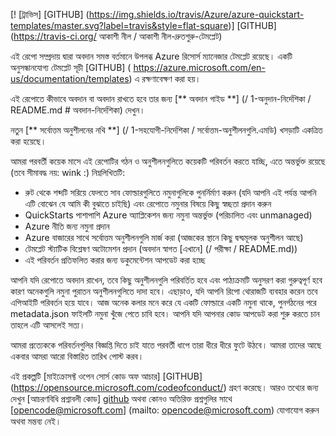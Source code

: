 


[! [ট্রাভিস]  [GITHUB]  (https://img.shields.io/travis/Azure/azure-quickstart-templates/master.svg?label=travis&style=flat-square)]  [GITHUB] (https://travis-ci.org/ আকাশী নীল / আকাশী নীল-দ্রুতশুরু-টেমপ্লেট)

এই রেপো সম্প্রদায় দ্বারা অবদান সমস্ত বর্তমানে উপলব্ধ Azure রিসোর্স ম্যানেজার টেমপ্লেট রয়েছে। একটি অনুসন্ধানযোগ্য টেমপ্লেট সূচী  [GITHUB] ( https://azure.microsoft.com/en-us/documentation/templates) এ রক্ষণাবেক্ষণ করা হয়।

এই রেপোতে কীভাবে অবদান বা অবদান রাখতে হবে তার জন্য [** অবদান গাইড **] (/ 1-অনুদান-নির্দেশিকা / README.md # অবদান-নির্দেশিকা) দেখুন।


নতুন [** সর্বোত্তম অনুশীলনের নথি **] (/ 1-সহযোগী-নির্দেশিকা / সর্বোত্তম-অনুশীলনগুলি.এমডি) খসড়াটি একত্রিত করা হয়েছে।

আমরা পরবর্তী কয়েক মাসে এই রেপোটির গঠন ও অনুশীলনগুলিতে কয়েকটি পরিবর্তন করতে যাচ্ছি, এতে অন্তর্ভুক্ত রয়েছে (তবে সীমাবদ্ধ নয়: wink :) নিম্নলিখিতটি:
- রুট থেকে শব্দটি সরিয়ে ফেলতে সাব ফোল্ডারগুলিতে নমুনাগুলিকে পুনর্নির্মাণ করুন (যদি আপনি এই পর্যন্ত আপনি এটি বোঝেন যে আমি কী বুঝাতে চাইছি) এবং রেপোতে নমুনার বিষয়ে কিছু স্বচ্ছতা প্রদান করুন
- QuickStarts পাশাপাশি Azure অ্যাপ্লিকেশন জন্য নমুনা অন্তর্ভুক্ত (পরিচালিত এবং unmanaged)
- Azure নীতি জন্য নমুনা প্রদান
- Azure বাজারের সাথে সর্বোত্তম অনুশীলনগুলি মার্জ করা (আজকের স্থানে কিছু দ্বন্দ্বমূলক অনুশীলন আছে)
- টেমপ্লেট স্ট্যাটিক বিশ্লেষণ অটোমেশন প্রদান (অবদান স্বাগত [এখানে] (/ পরীক্ষা / README.md))
- এই পরিবর্তন প্রতিফলিত করার জন্য ডকুমেন্টেশন আপডেট করা হচ্ছে


আপনি যদি রেপোতে অবদান রাখেন, তবে কিছু অনুশীলনগুলি পরিবর্তিত হবে এবং পাঠ্যক্রমটি অনুসরণ করা গুরুত্বপূর্ণ হবে কারণ অনেকগুলি নমুনা পুরাতন অনুশীলনগুলিতে দাদা হবে। এছাড়াও, যদি আপনি রিপো থোরাজটি ব্যবহার করেন তবে এপিআইটি পরিবর্তন হয়ে যাবে। আজ অনেক কলার মনে করে যে একটি ফোল্ডারে একটি নমুনা থাকে, পুনর্গঠনের পরে metadata.json ফাইলটি নমুনা খুঁজে পেতে চাবি হবে। আপনি যদি আপনার কোড আপডেট করা শুরু করতে চান তাহলে এটি আসলেই সত্য।


আমরা প্রত্যেককে পরিবর্তনগুলির বিজ্ঞপ্তি দিতে চাই যাতে পরবর্তী ধাপে তারা ধীরে ধীরে ফুটে উঠবে। আমরা তাদের আছে একবার আমরা আরো বিস্তারিত তারিখ পোস্ট করব।



এই প্রকল্পটি [মাইক্রোসফ্ট ওপেন সোর্স কোড অফ আচার] [GITHUB] (https://opensource.microsoft.com/codeofconduct/) গ্রহণ করেছে। আরও তথ্যের জন্য দেখুন [আচরণবিধি প্রশ্নাবলী কোড] [github](https://opensource.microsoft.com/codeofconduct/faq/) অথবা কোনও অতিরিক্ত প্রশ্নগুলির সাথে [opencode@microsoft.com] (mailto: opencode@microsoft.com) যোগাযোগ করুন অথবা মন্তব্য নেই।
